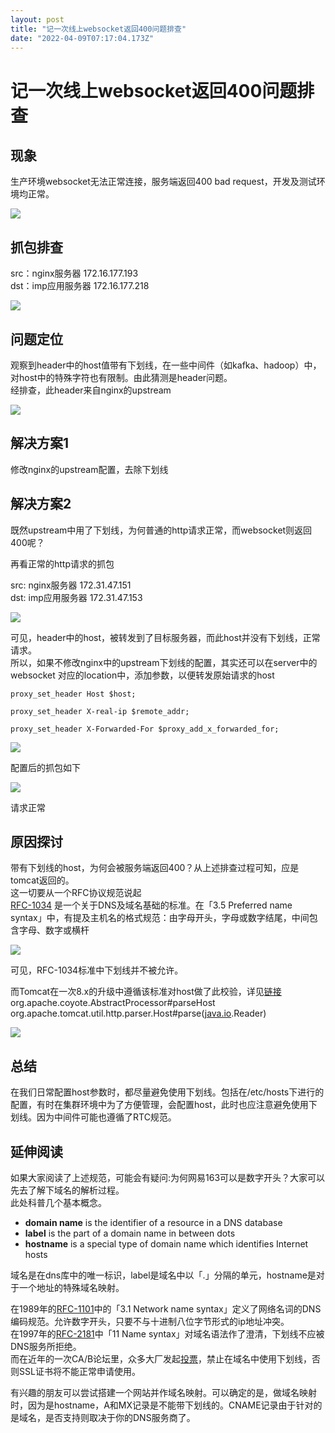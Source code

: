 ```yaml
---
layout: post
title: "记一次线上websocket返回400问题排查"
date: "2022-04-09T07:17:04.173Z"
---
```

记一次线上websocket返回400问题排查
=======================

现象
--

生产环境websocket无法正常连接，服务端返回400 bad request，开发及测试环境均正常。

![](https://img2022.cnblogs.com/blog/922229/202204/922229-20220409124132196-519636457.png)

抓包排查
----

src：nginx服务器 172.16.177.193  
dst：imp应用服务器 172.16.177.218

![](https://img2022.cnblogs.com/blog/922229/202204/922229-20220409124113923-343224071.png)

问题定位
----

观察到header中的host值带有下划线，在一些中间件（如kafka、hadoop）中，对host中的特殊字符也有限制。由此猜测是header问题。  
经排查，此header来自nginx的upstream

![](https://img2022.cnblogs.com/blog/922229/202204/922229-20220409124153974-1508804909.png)

解决方案1
-----

修改nginx的upstream配置，去除下划线

解决方案2
-----

既然upstream中用了下划线，为何普通的http请求正常，而websocket则返回400呢？

再看正常的http请求的抓包

src: nginx服务器 172.31.47.151  
dst: imp应用服务器 172.31.47.153

![](https://img2022.cnblogs.com/blog/922229/202204/922229-20220409124213509-1774738872.png)

可见，header中的host，被转发到了目标服务器，而此host并没有下划线，正常请求。  
所以，如果不修改nginx中的upstream下划线的配置，其实还可以在server中的websocket 对应的location中，添加参数，以便转发原始请求的host

`proxy_set_header Host $host;`

`proxy_set_header X-real-ip $remote_addr;`

`proxy_set_header X-Forwarded-For $proxy_add_x_forwarded_for;`

  
![](https://img2022.cnblogs.com/blog/922229/202204/922229-20220409124229386-1321858524.png)

配置后的抓包如下

![](https://img2022.cnblogs.com/blog/922229/202204/922229-20220409124246750-776995701.png)

请求正常

原因探讨
----

带有下划线的host，为何会被服务端返回400？从上述排查过程可知，应是tomcat返回的。  
这一切要从一个RFC协议规范说起  
[RFC-1034](https://tools.ietf.org/html/rfc1034) 是一个关于DNS及域名基础的标准。在「3.5 Preferred name syntax」中，有提及主机名的格式规范：由字母开头，字母或数字结尾，中间包含字母、数字或横杆

![](https://img2022.cnblogs.com/blog/922229/202204/922229-20220409124301184-1031999595.png)

可见，RFC-1034标准中下划线并不被允许。

而Tomcat在一次8.x的升级中遵循该标准对host做了此校验，详见[链接](https://github.com/apache/tomcat/commit/3daee59d37376de2f1b62d906d69547a27bb1d81)  
org.apache.coyote.AbstractProcessor#parseHost  
org.apache.tomcat.util.http.parser.Host#parse([java.io](http://java.io/).Reader)

![](https://img2022.cnblogs.com/blog/922229/202204/922229-20220409124317276-99350931.png)

总结
--

在我们日常配置host参数时，都尽量避免使用下划线。包括在/etc/hosts下进行的配置，有时在集群环境中为了方便管理，会配置host，此时也应注意避免使用下划线。因为中间件可能也遵循了RTC规范。

延伸阅读
----

如果大家阅读了上述规范，可能会有疑问:为何网易163可以是数字开头？大家可以先去了解下域名的解析过程。  
此处科普几个基本概念。

*   **domain name** is the identifier of a resource in a DNS database
*   **label** is the part of a domain name in between dots
*   **hostname** is a special type of domain name which identifies Internet hosts

域名是在dns库中的唯一标识，label是域名中以「.」分隔的单元，hostname是对于一个地址的特殊域名映射。

在1989年的[RFC-1101](https://tools.ietf.org/html/rfc1101)中的「3.1 Network name syntax」定义了网络名词的DNS编码规范。允许数字开头，只要不与十进制八位字节形式的ip地址冲突。  
在1997年的[RFC-2181](https://tools.ietf.org/html/rfc2181)中「11 Name syntax」对域名语法作了澄清，下划线不应被DNS服务所拒绝。  
而在近年的一次CA/B论坛里，众多大厂发起[投票](https://cabforum.org/2018/11/12/ballot-sc-12-sunset-of-underscores-in-dnsnames/)，禁止在域名中使用下划线，否则SSL证书将不能正常申请使用。

有兴趣的朋友可以尝试搭建一个网站并作域名映射。可以确定的是，做域名映射时，因为是hostname，A和MX记录是不能带下划线的。CNAME记录由于针对的是域名，是否支持则取决于你的DNS服务商了。
